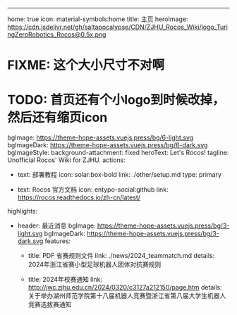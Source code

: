 ---
home: true
icon: material-symbols:home
title: 主页
heroImage: https://cdn.jsdelivr.net/gh/saltapocalypse/CDN/ZJHU_Rocos_Wiki/logo_TuringZeroRobotics_Rocos@0.5x.png
# FIXME: 这个大小尺寸不对啊
# TODO: 首页还有个小logo到时候改掉，然后还有缩页icon
bgImage: https://theme-hope-assets.vuejs.press/bg/6-light.svg
bgImageDark: https://theme-hope-assets.vuejs.press/bg/6-dark.svg
bgImageStyle:
  background-attachment: fixed
heroText: Let's Rocos!
tagline: Unofficial Rocos' Wiki for ZJHU.
actions:
  - text: 部署教程
    icon: solar:box-bold
    link: ./other/setup.md
    type: primary

  - text: Rocos 官方文档
    icon: entypo-social:github
    link: https://rocos.readthedocs.io/zh-cn/latest/

highlights:
  - header: 最近消息
    bgImage: https://theme-hope-assets.vuejs.press/bg/3-light.svg
    bgImageDark: https://theme-hope-assets.vuejs.press/bg/3-dark.svg
    features:
      - title: PDF 省赛规则文件
        link: ./news/2024_teammatch.md
        details: 2024年浙江省赛小型足球机器人团体对抗赛规则

      - title: 2024年校赛通知
        link: http://jwc.zjhu.edu.cn/2024/0320/c3127a212150/page.htm
        details: 关于举办湖州师范学院第十八届机器人竞赛暨浙江省第八届大学生机器人竞赛选拔赛通知